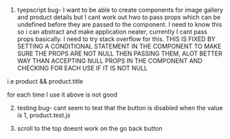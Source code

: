 1. tyepscript bug- I want to be able to create components for image gallery and product details but I cant work out hwo to pass props which can be undefined before they are passed to the component. I need to know this so i can abstract and make application neater, currently I cant pass props basically. I need to try stack overflow for this. THIS IS FIXED BY SETTING A CONDITIONAL STATEMENT IN THE COMPONENT TO MAKE SURE THE PROPS ARE NOT NULL THEN PASSING THEM, ALOT BETTER WAY THAN ACCEPTING NULL PROPS IN THE COMPONENT AND CHECKING FOR EACH USE IF IT IS NOT NULL

i.e product && product.title

for each time I use it above is not good

2. testing bug- cant seem to test that the button is disabled when the value is 1, product.test.js

3. scroll to the top doesnt work on the go back button
